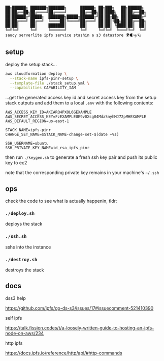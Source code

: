 ```nofmt
██╗██████╗ ███████╗███████╗      ██████╗ ██╗███╗   ██╗██████╗ 
██║██╔══██╗██╔════╝██╔════╝      ██╔══██╗██║████╗  ██║██╔══██╗
██║██████╔╝█████╗  ███████╗█████╗██████╔╝██║██╔██╗ ██║██████╔╝
██║██╔═══╝ ██╔══╝  ╚════██║╚════╝██╔═══╝ ██║██║╚██╗██║██╔══██╗
██║██║     ██║     ███████║      ██║     ██║██║ ╚████║██║  ██║
╚═╝╚═╝     ╚═╝     ╚══════╝      ╚═╝     ╚═╝╚═╝  ╚═══╝╚═╝  ╚═╝
saucy serverlite ipfs service stashin a s3 datastore 🌍🌒🛸🪐
```

## setup

deploy the setup stack...

```bash
aws cloudformation deploy \
  --stack-name ipfs-pinr-setup \
  --template-file ./stack_setup.yml \
  --capabilities CAPABILITY_IAM
```

...get the generated access key id and secret access key from the setup stack outputs and add them to a local `.env` with the following contents:

```
AWS_ACCESS_KEY_ID=AKIARQ4PXOL6GEXAMPLE
AWS_SECRET_ACCESS_KEY=FzEXAMPLEUE9v0Xsg04MdaSnyhMJ72pMHEXAMPLE
AWS_DEFAULT_REGION=us-east-1

STACK_NAME=ipfs-pinr
CHANGE_SET_NAME=$STACK_NAME-change-set-$(date +%s)

SSH_USERNAME=ubuntu
SSH_PRIVATE_KEY_NAME=id_rsa_ipfs_pinr
```

then run `./keygen.sh` to generate a fresh ssh key pair and push its public key to ec2

note that the corresponding private key remains in your machine's `~/.ssh`

## ops

check the code to see what is actually happenin, tldr:

### `./deploy.sh`

deploys the stack

### `./ssh.sh`

sshs into the instance

### `./destroy.sh`

destroys the stack

## docs

dss3 help

https://github.com/ipfs/go-ds-s3/issues/17#issuecomment-521410390

self ipfs 

https://talk.fission.codes/t/a-loosely-written-guide-to-hosting-an-ipfs-node-on-aws/234

http ipfs

https://docs.ipfs.io/reference/http/api/#http-commands